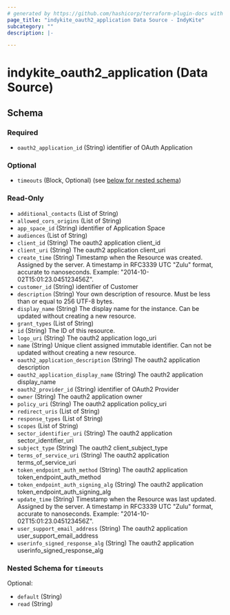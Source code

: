 ```yaml
---
# generated by https://github.com/hashicorp/terraform-plugin-docs with custom templates
page_title: "indykite_oauth2_application Data Source - IndyKite"
subcategory: ""
description: |-

---
```


# indykite_oauth2_application (Data Source)





<!-- schema generated by tfplugindocs -->
## Schema

### Required

- `oauth2_application_id` (String) identifier of OAuth Application

### Optional

- `timeouts` (Block, Optional) (see [below for nested schema](#nestedblock--timeouts))

### Read-Only

- `additional_contacts` (List of String)
- `allowed_cors_origins` (List of String)
- `app_space_id` (String) identifier of Application Space
- `audiences` (List of String)
- `client_id` (String) The oauth2 application client_id
- `client_uri` (String) The oauth2 application client_uri
- `create_time` (String) Timestamp when the Resource was created. Assigned by the server. A timestamp in RFC3339 UTC "Zulu" format, accurate to nanoseconds. Example: "2014-10-02T15:01:23.045123456Z".
- `customer_id` (String) identifier of Customer
- `description` (String) Your own description of resource. Must be less than or equal to 256 UTF-8 bytes.
- `display_name` (String) The display name for the instance. Can be updated without creating a new resource.
- `grant_types` (List of String)
- `id` (String) The ID of this resource.
- `logo_uri` (String) The oauth2 application logo_uri
- `name` (String) Unique client assigned immutable identifier. Can not be updated without creating a new resource.
- `oauth2_application_description` (String) The oauth2 application description
- `oauth2_application_display_name` (String) The oauth2 application display_name
- `oauth2_provider_id` (String) identifier of OAuth2 Provider
- `owner` (String) The oauth2 application owner
- `policy_uri` (String) The oauth2 application policy_uri
- `redirect_uris` (List of String)
- `response_types` (List of String)
- `scopes` (List of String)
- `sector_identifier_uri` (String) The oauth2 application sector_identifier_uri
- `subject_type` (String) The oauth2 client_subject_type
- `terms_of_service_uri` (String) The oauth2 application terms_of_service_uri
- `token_endpoint_auth_method` (String) The oauth2 application token_endpoint_auth_method
- `token_endpoint_auth_signing_alg` (String) The oauth2 application token_endpoint_auth_signing_alg
- `update_time` (String) Timestamp when the Resource was last updated. Assigned by the server. A timestamp in RFC3339 UTC "Zulu" format, accurate to nanoseconds. Example: "2014-10-02T15:01:23.045123456Z".
- `user_support_email_address` (String) The oauth2 application user_support_email_address
- `userinfo_signed_response_alg` (String) The oauth2 application userinfo_signed_response_alg

<a id="nestedblock--timeouts"></a>
### Nested Schema for `timeouts`

Optional:

- `default` (String)
- `read` (String)
